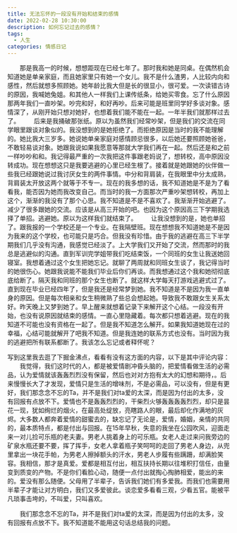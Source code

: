 ```yaml
---
title: 无法忘怀的一段没有开始和结束的感情
date: 2022-02-28 10:30:00
description: 如何忘记过去的感情？
tags:
  - 人生
categories: 情感日记
---
```


&emsp;&emsp;那是我高一的时候，想想距现在已经七年了。那时我和她是同桌。在偶然机会知道她是单亲家庭，而且她家里只有她一个女儿。我不是什么渣男，人比较内向和感性，然后就想多照顾她。她年龄比我大但是长的很显小，很可爱。一次读错古诗的原因，我喊她兔姐。和其他人一样我们上课传纸条，给她买零食。忘了什么原因那两年我们一直吵架。吵完和好，和好再吵。后来可能是班里同学好多谈对象。感情深了，从刚开始只想对她好，也想着我们能不能在一起。一年半我们就那样过去了。
&emsp;&emsp;后来是我捅破那张纸。原以为虽然我们经常吵架，但是我们的交流在同学眼里跟谈对象似的。我没想到的是她拒绝了。而拒绝原因是当时的我不能理解的。她比我大三岁多。她说她单亲家庭对感情顾忌很多，以后她还要照顾她爸爸，不敢轻易谈对象。她跟我说如果我愿意等那就大学我们再在一起。然后还是和之前一样吵吵和和。我记得最严重的一次我把这件事跟老妈说了，想转校，高中原因没转成功。现在想想这只是我要逃避的心里已经生根了。接着就是她跟她的伙伴做一些我已经跟她说过我讨厌女生的两件事情。中分和背肩装，在我眼里中分太成熟，背肩装太开放这两个就等于不专一。现在的我多想的话，我不知道她是不是为了看看我，能否因为她而我改变自己。而当时的我一方面那次严重吵架想转校，再加上这个，渐渐的我没有了那个心思。我不知道是不是不喜欢了。我渐渐开始逃避了。减少了很多跟她的交流。应该是从高三开始的吧。也因为这个原因高三下学期我选择了单招。逃避她。原以为这样我们就结束了。
&emsp;&emsp;让我没想到的是，她也单招了。跟我报的一个学校还是一个专业。在我隔壁班。现在想想我不知道她是不是因为我来的这个学校，也可能只是巧合。但我没有珍惜。由于我的逃避在高三下半学期我们几乎没有沟通，我感觉已经淡了。上大学我们又开始了交流，然而那时的我总是逃避似的沟通。直到军训完学姐带我们吃结束饭，一个同班的女生让我送她回寝室。我想着通过这个女生把她忘记。就聊了两周就和同班女生谈了，我记得当时的她很伤心。她跟我说能不能我们毕业后你们再谈。而我想通过这个我和她彻彻底底给断了。隔天我和同班的那个女生也断了。就这样大学每天打游戏逃避式过了。直到现在毕业已经四年了，但是我还是经常梦到她。我不知道是不是因为我一直单身的原因。但是每次相亲和女生稍微熟了些总会想起她。导致我不敢跟女生关系太好。昨天晚上又梦到她了。早上醒来就想着记录下来解开这个心结。一段没有开始，也没有说原因就结束的感情。一直心里隐藏着。每次都只想着逃避。现在的我知道不可能也没有资格在一起了。但是我不知道怎么解开。如果我知道她现在过的幸福，心结可能就解开了吧我不知道。但是我连她的联系方式也没有。当时因为我的逃避把所有联系都断了。我该怎么忘记或者释怀呢？

写到这里我去逛了下掘金沸点，看看有没有这方面的内容，以下是其中评论内容：
&emsp;&emsp;我觉得，我们这时代的人，都是被爱情剧冲昏头脑的，把爱情看做生活的必需品，认为爱情就该轰轰烈烈没有保留，然后也对对方抱有太大的幻想和期待，。后来慢慢长大了才发现，爱情只是生活的增味剂，不是必需品，可以没有，但是有更好，我们那念念不忘的Ta，并不是我们对ta爱的太深，而是因为付出的太多，没有回报有点放不下。爱情也不是轰轰烈烈的，干柴烈火够轰轰轰轰烈烈，却只是昙花一现，犹如绚烂的烟火，在最高处绽放，亮瞎路人的眼，最后却化作满地的灰烬。大多数人都奔着爱情的甜蜜去的，缺忘记了无论是，爱情，婚姻，亲情的共同的，最本质特点，都是付出与回报。在15年早秋，失意的我坐在公园吹风，迎面走来一对儿捡可乐瓶的老夫妻。男老人挑着身上的可乐瓶。女老人走过来问我旁边的矿泉水瓶还要不要，挥了挥手，女老人拿着瓶子笑呵呵的走回了男老人身边，从兜里拿出一块花手帕，为男老人擦掉额头的汗水，男老人步履有些蹒跚，却满脸笑容。我相信，那才是真爱。爱都是相互付出，相互扶持长期以往堆积打信任，由量变到质变的产物。不是你们看脸心动，随便一点付出就掏心掏肺相爱，能出的来的。爱没有那么随便。父母用了半辈子，告诉我们她们有多爱我。而我们也需要用半辈子才能让对方明白，我们又多爱彼此。谈恋爱多看看三观，少看五官。能被平凡琐事击垮的，不叫爱，只叫喜欢。

&emsp;&emsp;我们那念念不忘的Ta，并不是我们对ta爱的太深，而是因为付出的太多，没有回报有点放不下。我不知道能不能用这句话总结我的问题。
